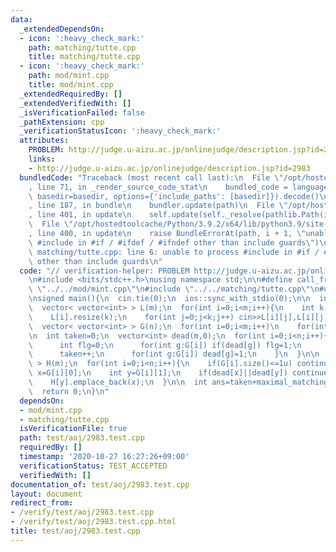 ```yaml
---
data:
  _extendedDependsOn:
  - icon: ':heavy_check_mark:'
    path: matching/tutte.cpp
    title: matching/tutte.cpp
  - icon: ':heavy_check_mark:'
    path: mod/mint.cpp
    title: mod/mint.cpp
  _extendedRequiredBy: []
  _extendedVerifiedWith: []
  _isVerificationFailed: false
  _pathExtension: cpp
  _verificationStatusIcon: ':heavy_check_mark:'
  attributes:
    PROBLEM: http://judge.u-aizu.ac.jp/onlinejudge/description.jsp?id=2983
    links:
    - http://judge.u-aizu.ac.jp/onlinejudge/description.jsp?id=2983
  bundledCode: "Traceback (most recent call last):\n  File \"/opt/hostedtoolcache/Python/3.9.2/x64/lib/python3.9/site-packages/onlinejudge_verify/documentation/build.py\"\
    , line 71, in _render_source_code_stat\n    bundled_code = language.bundle(stat.path,\
    \ basedir=basedir, options={'include_paths': [basedir]}).decode()\n  File \"/opt/hostedtoolcache/Python/3.9.2/x64/lib/python3.9/site-packages/onlinejudge_verify/languages/cplusplus.py\"\
    , line 187, in bundle\n    bundler.update(path)\n  File \"/opt/hostedtoolcache/Python/3.9.2/x64/lib/python3.9/site-packages/onlinejudge_verify/languages/cplusplus_bundle.py\"\
    , line 401, in update\n    self.update(self._resolve(pathlib.Path(included), included_from=path))\n\
    \  File \"/opt/hostedtoolcache/Python/3.9.2/x64/lib/python3.9/site-packages/onlinejudge_verify/languages/cplusplus_bundle.py\"\
    , line 400, in update\n    raise BundleErrorAt(path, i + 1, \"unable to process\
    \ #include in #if / #ifdef / #ifndef other than include guards\")\nonlinejudge_verify.languages.cplusplus_bundle.BundleErrorAt:\
    \ matching/tutte.cpp: line 6: unable to process #include in #if / #ifdef / #ifndef\
    \ other than include guards\n"
  code: "// verification-helper: PROBLEM http://judge.u-aizu.ac.jp/onlinejudge/description.jsp?id=2983\n\
    \n#include <bits/stdc++.h>\nusing namespace std;\n\n#define call_from_test\n#include\
    \ \"../../mod/mint.cpp\"\n#include \"../../matching/tutte.cpp\"\n#undef call_from_test\n\
    \nsigned main(){\n  cin.tie(0);\n  ios::sync_with_stdio(0);\n\n  int n,m;\n  cin>>n>>m;\n\
    \  vector< vector<int> > L(m);\n  for(int i=0;i<m;i++){\n    int k;\n    cin>>k;\n\
    \    L[i].resize(k);\n    for(int j=0;j<k;j++) cin>>L[i][j],L[i][j]--;\n  }\n\n\
    \  vector< vector<int> > G(n);\n  for(int i=0;i<m;i++)\n    for(int v:L[i]) G[v].emplace_back(i);\n\
    \n  int taken=0;\n  vector<int> dead(m,0);\n  for(int i=0;i<n;i++){\n    if(G[i].size()<=1u){\n\
    \      int flg=0;\n      for(int g:G[i]) if(dead[g]) flg=1;\n      if(flg) continue;\n\
    \      taken++;\n      for(int g:G[i]) dead[g]=1;\n    }\n  }\n\n  vector< vector<int>\
    \ > H(m);\n  for(int i=0;i<n;i++){\n    if(G[i].size()<=1u) continue;\n    int\
    \ x=G[i][0];\n    int y=G[i][1];\n    if(dead[x]||dead[y]) continue;\n    H[x].emplace_back(y);\n\
    \    H[y].emplace_back(x);\n  }\n\n  int ans=taken+maximal_matching(H);\n  cout<<ans<<endl;\n\
    \  return 0;\n}\n"
  dependsOn:
  - mod/mint.cpp
  - matching/tutte.cpp
  isVerificationFile: true
  path: test/aoj/2983.test.cpp
  requiredBy: []
  timestamp: '2020-10-27 16:27:26+09:00'
  verificationStatus: TEST_ACCEPTED
  verifiedWith: []
documentation_of: test/aoj/2983.test.cpp
layout: document
redirect_from:
- /verify/test/aoj/2983.test.cpp
- /verify/test/aoj/2983.test.cpp.html
title: test/aoj/2983.test.cpp
---
```

